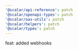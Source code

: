 ```yaml
---
'@scalar/api-reference': patch
'@scalar/openapi-types': patch
'@scalar/oas-utils': patch
'@scalar/helpers': patch
'@scalar/types': patch
---
```


feat: added webhooks

